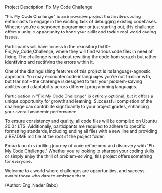 Project Description: Fix My Code Challenge

"Fix My Code Challenge" is an innovative project that invites coding enthusiasts to engage in the exciting task of debugging existing codebases. Whether you're a seasoned programmer or just starting out, this challenge offers a unique opportunity to hone your skills and tackle real-world coding issues.

Participants will have access to the repository 0x00-Fix_My_Code_Challenge, where they will find various code files in need of fixing. The challenge is not about rewriting the code from scratch but rather identifying and rectifying the errors within it.

One of the distinguishing features of this project is its language-agnostic approach. You may encounter code in languages you're not familiar with, but fear not – the challenge is designed to test your problem-solving abilities and adaptability across different programming languages.

Participation in "Fix My Code Challenge" is entirely optional, but it offers a unique opportunity for growth and learning. Successful completion of the challenge can contribute significantly to your project grades, enhancing your overall academic performance.

To ensure consistency and quality, all code files will be compiled on Ubuntu 20.04 LTS. Additionally, participants are required to adhere to specific formatting standards, including ending all files with a new line and providing a README.md file at the root of the project folder.

Embark on this thrilling journey of code refinement and discovery with "Fix My Code Challenge." Whether you're looking to sharpen your coding skills or simply enjoy the thrill of problem-solving, this project offers something for everyone.

Welcome to a world where challenges are opportunities, and success awaits those who dare to embrace them.

(Author: Eng. Nader Babo)
